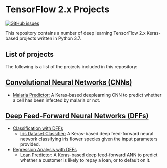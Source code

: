 # TensorFlow 2.x Projects
[![GitHub issues](https://img.shields.io/github/issues/Carla-de-Beer/tensorflow-2.0-projects.svg?style=flat-square)](https://github.com/Carla-de-Beer/tensorflow-2.0-projects/issues)

This repository contains a number of deep learning TensorFlow 2.x Keras-based projects written in Python 3.7.

## List of projects

The following is a list of the projects included in this repository:

## [Convolutional Neural Networks (CNNs)](https://github.com/Carla-de-Beer/tensorflow-2.0-projects/tree/master/cnn/)
* [Malaria Predictor:](https://github.com/Carla-de-Beer/tensorflow-2.x-projects/tree/master/CNN/malaria-predictor) A Keras-based deeplearning CNN to predict whether a cell has been infected by malaria or not.


## [Deep Feed-Forward Neural Networks (DFFs)](https://github.com/Carla-de-Beer/tensorflow-2.0-projects/tree/master/dff)
* [Classification with DFFs](https://github.com/Carla-de-Beer/tensorflow-2.x-projects/tree/master/dff/classification/)
	* [Iris Dataset Classifier:](https://github.com/Carla-de-Beer/tensorflow-2.x-projects/tree/master/dff/classifier/iris-dataset-classifier) A Keras-based deep feed-forward neural network classifying iris flower species given the input parameters provided.
* [Regression Analysis with DFFs](https://github.com/Carla-de-Beer/tensorflow-2.x-projects/tree/master/dff/regression/loan-predictor)
	* [Loan Predictor:](https://github.com/Carla-de-Beer/tensorflow-2.x-projects/tree/master/dff/regression/loan-predictor) A Keras-based deep feed-forward ANN to predict whether a customer is likely to repay a loan, or to default on it.
